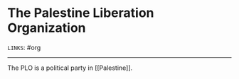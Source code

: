 # The Palestine Liberation Organization
`LINKS`: 
#org 

---
The PLO is a political party in [[Palestine]]. 